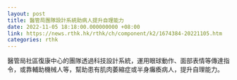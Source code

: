 ```yaml
---
layout: post
title: 醫管局團隊設計系統助病人提升自理能力
date: 2022-11-05 18:18:00.000000000 +08:00
link: https://news.rthk.hk/rthk/ch/component/k2/1674384-20221105.htm
categories: rthk
---
```


醫管局社區復康中心的團隊透過科技設計系統，運用眼球動作、面部表情等傳達指令，或靠輔助機械人等，幫助患有肌肉萎縮症或半身癱瘓病人，提升自理能力。

